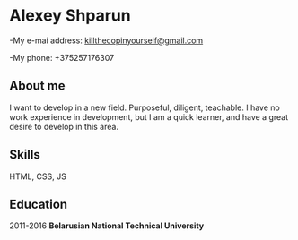 Alexey Shparun
============

-My e-mai address: killthecopinyourself@gmail.com

-My phone: +375257176307


About me
-----------------------------------
I want to develop in a new field. Purposeful, diligent, teachable. I have no work experience in development, but I am a quick learner, and have a great desire to develop in this area.

Skills
-----
HTML, CSS, JS

Education
---------
2011-2016 **Belarusian National Technical University**

